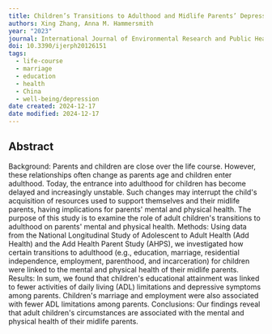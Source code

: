 ```yaml
---
title: Children’s Transitions to Adulthood and Midlife Parents’ Depressive Symptoms and Activities of Daily Living Conditions in the United States
authors: Xing Zhang, Anna M. Hammersmith
year: "2023"
journal: International Journal of Environmental Research and Public Health
doi: 10.3390/ijerph20126151
tags:
  - life-course
  - marriage
  - education
  - health
  - China
  - well-being/depression
date created: 2024-12-17
date modified: 2024-12-17
---
```


## Abstract

Background: Parents and children are close over the life course. However, these relationships often change as parents age and children enter adulthood. Today, the entrance into adulthood for children has become delayed and increasingly unstable. Such changes may interrupt the child's acquisition of resources used to support themselves and their midlife parents, having implications for parents' mental and physical health. The purpose of this study is to examine the role of adult children's transitions to adulthood on parents' mental and physical health. Methods: Using data from the National Longitudinal Study of Adolescent to Adult Health (Add Health) and the Add Health Parent Study (AHPS), we investigated how certain transitions to adulthood (e.g., education, marriage, residential independence, employment, parenthood, and incarceration) for children were linked to the mental and physical health of their midlife parents. Results: In sum, we found that children's educational attainment was linked to fewer activities of daily living (ADL) limitations and depressive symptoms among parents. Children's marriage and employment were also associated with fewer ADL limitations among parents. Conclusions: Our findings reveal that adult children's circumstances are associated with the mental and physical health of their midlife parents.
